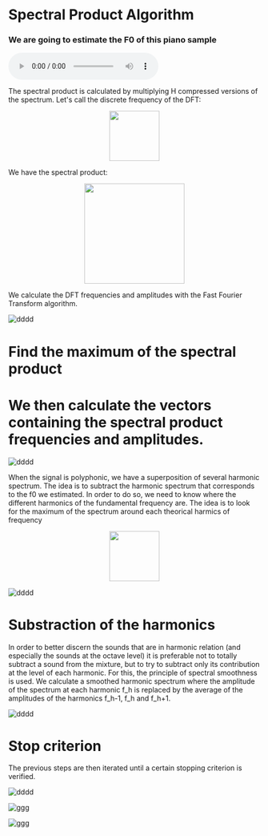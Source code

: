 # Spectral Product Algorithm 

### We are going to estimate the F0 of this piano sample

<audio controls>
  <source src="samples/A3C4E4G4_piano.mp3" type="audio/mp3">
Your browser does not support the audio element.
</audio>



The spectral product is calculated by multiplying H compressed versions of the spectrum. Let's call the discrete frequency of the DFT:



<p align="center"><img src="Images/fk.png" width="100"></p>


We have the spectral product: 

<p align="center"><img src="Images/produit.png" width="200"></p>

We calculate the DFT frequencies and amplitudes with the Fast Fourier Transform algorithm.


![dddd ](Images/Spectrum.png "DFT Signal Spectrum" )


# Find the maximum of the spectral product

# We then calculate the vectors containing the spectral product frequencies and amplitudes. 

![dddd ](Images/fo_estimation.png  "Maximum amplitude estimation" )



When the signal is polyphonic, we have a superposition of several harmonic spectrum. The idea is to subtract the harmonic spectrum that corresponds to the f0 we estimated. In order to do so, we need to know where the different harmonics of the fundamental frequency are. The idea is to look for the maximum of the spectrum around each theorical harmics of frequency 
<p align="center"><img src="Images/fh.png" width="100"></p>

![dddd ](Images/substraction_harmonics.png  "Detection of the Harmonics" )

# Substraction of the harmonics
In order to better discern the sounds that are in harmonic relation (and especially the sounds at the octave level) it is preferable not to totally subtract a sound from the mixture, but to try to subtract only its contribution at the level of each harmonic. For this, the principle of spectral smoothness is used. We calculate a smoothed harmonic spectrum where the amplitude of the spectrum at each harmonic f_h is replaced by the average of the amplitudes of the harmonics f_h-1, f_h and f_h+1.

![dddd ](Images/spectral_smoothness.png  "Substraction of the Harmonics" )

# Stop criterion

The previous steps are then iterated until a certain stopping criterion is verified.


![dddd ](Images/algorithm_process.png  "Substraction of the rmonics" )


![ggg ](Images/algorithm_process2.png "Loudness Source et Loudness Reconstruite du sample 5")


![ggg ](Images/algorithm_process3.png "Loudness Source et Loudness Reconstruite du sample 5")

